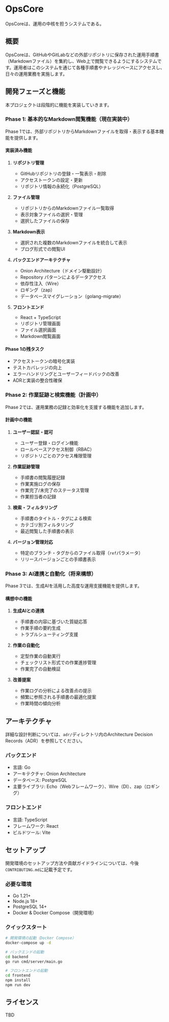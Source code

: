 # OpsCore

OpsCoreは、運用の中核を担うシステムである。

## 概要

OpsCoreは、GitHubやGitLabなどの外部リポジトリに保存された運用手順書（Markdownファイル）を集約し、Web上で閲覧できるようにするシステムです。運用者はこのシステムを通じて各種手順書やナレッジベースにアクセスし、日々の運用業務を実施します。

## 開発フェーズと機能

本プロジェクトは段階的に機能を実装していきます。

### Phase 1: 基本的なMarkdown閲覧機能（現在実装中）

Phase 1では、外部リポジトリからMarkdownファイルを取得・表示する基本機能を提供します。

#### 実装済み機能

1. **リポジトリ管理**
   - GitHubリポジトリの登録・一覧表示・削除
   - アクセストークンの設定・更新
   - リポジトリ情報の永続化（PostgreSQL）

2. **ファイル管理**
   - リポジトリからのMarkdownファイル一覧取得
   - 表示対象ファイルの選択・管理
   - 選択したファイルの保存

3. **Markdown表示**
   - 選択された複数のMarkdownファイルを統合して表示
   - ブログ形式での閲覧UI

4. **バックエンドアーキテクチャ**
   - Onion Architecture（ドメイン駆動設計）
   - Repository パターンによるデータアクセス
   - 依存性注入（Wire）
   - ロギング（zap）
   - データベースマイグレーション（golang-migrate）

5. **フロントエンド**
   - React + TypeScript
   - リポジトリ管理画面
   - ファイル選択画面
   - Markdown閲覧画面

#### Phase 1の残タスク

- アクセストークンの暗号化実装
- テストカバレッジの向上
- エラーハンドリングとユーザーフィードバックの改善
- ADRと実装の整合性確保

### Phase 2: 作業証跡と検索機能（計画中）

Phase 2では、運用業務の記録と効率化を支援する機能を追加します。

#### 計画中の機能

1. **ユーザー認証・認可**
   - ユーザー登録・ログイン機能
   - ロールベースアクセス制御（RBAC）
   - リポジトリごとのアクセス権限管理

2. **作業証跡管理**
   - 手順書の閲覧履歴記録
   - 作業実施ログの保存
   - 作業完了/未完了のステータス管理
   - 作業担当者の記録

3. **検索・フィルタリング**
   - 手順書のタイトル・タグによる検索
   - カテゴリ別フィルタリング
   - 最近閲覧した手順書の表示

4. **バージョン管理対応**
   - 特定のブランチ・タグからのファイル取得（`ref`パラメータ）
   - リリースバージョンごとの手順書表示

### Phase 3: AI連携と自動化（将来構想）

Phase 3では、生成AIを活用した高度な運用支援機能を提供します。

#### 構想中の機能

1. **生成AIとの連携**
   - 手順書の内容に基づいた質疑応答
   - 作業手順の要約生成
   - トラブルシューティング支援

2. **作業の自動化**
   - 定型作業の自動実行
   - チェックリスト形式での作業進捗管理
   - 作業完了の自動検証

3. **改善提案**
   - 作業ログの分析による改善点の提示
   - 頻繁に参照される手順書の最適化提案
   - 作業時間の傾向分析

## アーキテクチャ

詳細な設計判断については、`adr/`ディレクトリ内のArchitecture Decision Records（ADR）を参照してください。

### バックエンド

- 言語: Go
- アーキテクチャ: Onion Architecture
- データベース: PostgreSQL
- 主要ライブラリ: Echo（Webフレームワーク）、Wire（DI）、zap（ロギング）

### フロントエンド

- 言語: TypeScript
- フレームワーク: React
- ビルドツール: Vite

## セットアップ

開発環境のセットアップ方法や貢献ガイドラインについては、今後`CONTRIBUTING.md`に記載予定です。

### 必要な環境

- Go 1.21+
- Node.js 18+
- PostgreSQL 14+
- Docker & Docker Compose（開発環境）

### クイックスタート

```bash
# 開発環境の起動（Docker Compose）
docker-compose up -d

# バックエンドの起動
cd backend
go run cmd/server/main.go

# フロントエンドの起動
cd frontend
npm install
npm run dev
```

## ライセンス

TBD

